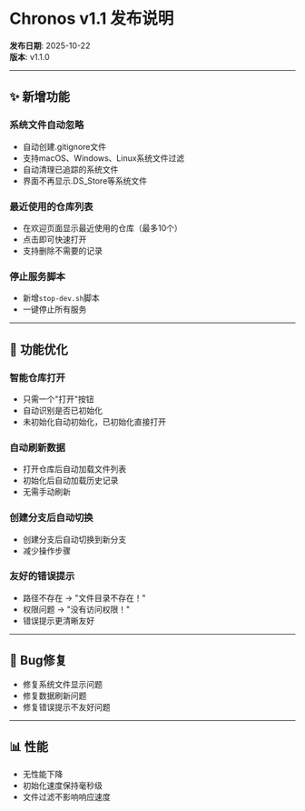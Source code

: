 # Chronos v1.1 发布说明

**发布日期**: 2025-10-22  
**版本**: v1.1.0

---

## ✨ 新增功能

### 系统文件自动忽略
- 自动创建.gitignore文件
- 支持macOS、Windows、Linux系统文件过滤
- 自动清理已追踪的系统文件
- 界面不再显示.DS_Store等系统文件

### 最近使用的仓库列表
- 在欢迎页面显示最近使用的仓库（最多10个）
- 点击即可快速打开
- 支持删除不需要的记录

### 停止服务脚本
- 新增`stop-dev.sh`脚本
- 一键停止所有服务

---

## 🔧 功能优化

### 智能仓库打开
- 只需一个"打开"按钮
- 自动识别是否已初始化
- 未初始化自动初始化，已初始化直接打开

### 自动刷新数据
- 打开仓库后自动加载文件列表
- 初始化后自动加载历史记录
- 无需手动刷新

### 创建分支后自动切换
- 创建分支后自动切换到新分支
- 减少操作步骤

### 友好的错误提示
- 路径不存在 → "文件目录不存在！"
- 权限问题 → "没有访问权限！"
- 错误提示更清晰友好

---

## 🐛 Bug修复

- 修复系统文件显示问题
- 修复数据刷新问题
- 修复错误提示不友好问题

---

## 📊 性能

- 无性能下降
- 初始化速度保持毫秒级
- 文件过滤不影响响应速度

